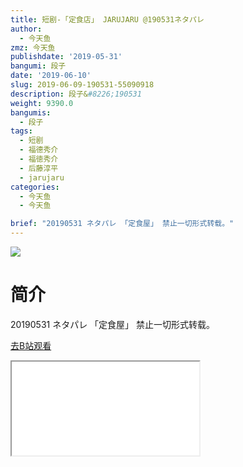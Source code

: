 ```yaml
---
title: 短剧-「定食店」 JARUJARU @190531ネタパレ
author:
  - 今天鱼
zmz: 今天鱼
publishdate: '2019-05-31'
bangumi: 段子
date: '2019-06-10'
slug: 2019-06-09-190531-55090918
description: 段子&#8226;190531
weight: 9390.0
bangumis:
  - 段子
tags:
  - 短剧
  - 福德秀介
  - 福徳秀介
  - 后藤淳平
  - jarujaru
categories:
  - 今天鱼
  - 今天鱼

brief: "20190531 ネタパレ 「定食屋」 禁止一切形式转载。"
---
```

![](https://i.imgur.com/Xa1hrH1.jpg)
# 简介  
20190531 ネタパレ
「定食屋」
禁止一切形式转载。  

[去B站观看](https://www.bilibili.com/video/av55090918/)
<div class ="resp-container"><iframe class="testiframe" src="//player.bilibili.com/player.html?aid=55090918"", scrolling="no", allowfullscreen="true" > </iframe></div> 
